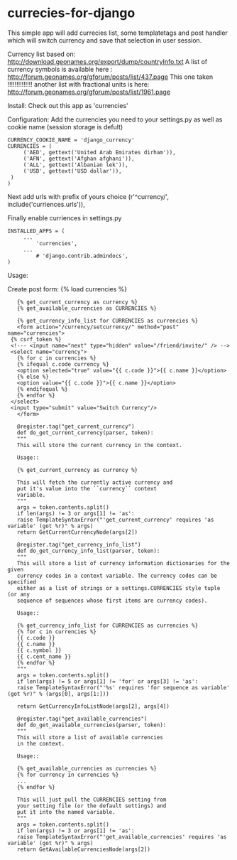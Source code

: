 currecies-for-django
====================

This simple app will add currecies list, some templatetags and post handler which will switch currency and save that selection in user session.

Currency list based on:
http://download.geonames.org/export/dump/countryInfo.txt
A list of currency symbols is available here : http://forum.geonames.org/gforum/posts/list/437.page
This one taken !!!!!!!!!!!!!!
another list with fractional units is here: http://forum.geonames.org/gforum/posts/list/1961.page	

Install:
Check out this app as 'currencies'

Configuration:
Add the currencies you need to your settings.py as well as cookie name (session storage is defult)

    CURRENCY_COOKIE_NAME = 'django_currency'
    CURRENCIES = (
    	 ('AED', gettext('United Arab Emirates dirham')),
    	 ('AFN', gettext('Afghan afghani')),
    	 ('ALL', gettext('Albanian lek')),
    	 ('USD', gettext('USD dollar')),
	 )
    )

Next add urls with prefix of yours choice
    (r'^currency/', include('curriences.urls')),

Finally enable curriences in settings.py

	INSTALLED_APPS = (
	     ...      
    	     'currencies',      
	     ...
    	     # 'django.contrib.admindocs',
	)

Usage:

Create post form:
       {% load currencies %}

       {% get_current_currency as currency %}
       {% get_available_currencies as CURRENCIES %}

       {% get_currency_info_list for CURRENCIES as currencies %}
       <form action="/currency/setcurrency/" method="post" name="currencies"> 
	 {% csrf_token %}
	 <!--- <input name="next" type="hidden" value="/friend/invite/" /> -->
	 <select name="currency">
	   {% for c in currencies %}
	   {% ifequal c.code currency %}
	   <option selected="true" value="{{ c.code }}">{{ c.name }}</option>
	   {% else %}
	   <option value="{{ c.code }}">{{ c.name }}</option>
	   {% endifequal %}
	   {% endfor %}
	 </select>
	 <input type="submit" value="Switch Currency"/>
       </form> 

       @register.tag("get_current_currency")
       def do_get_current_currency(parser, token):
       """
       This will store the current currency in the context.
       
       Usage::
       
       {% get_current_currency as currency %}

       This will fetch the currently active currency and
       put it's value into the ``currency`` context
       variable.
       """
       args = token.contents.split()
       if len(args) != 3 or args[1] != 'as':
       raise TemplateSyntaxError("'get_current_currency' requires 'as variable' (got %r)" % args)
       return GetCurrentCurrencyNode(args[2])

       @register.tag("get_currency_info_list")
       def do_get_currency_info_list(parser, token):
       """
       This will store a list of currency information dictionaries for the given
       currency codes in a context variable. The currency codes can be specified
       either as a list of strings or a settings.CURRENCIES style tuple (or any
       sequence of sequences whose first items are currency codes).

       Usage::

       {% get_currency_info_list for CURRENCIES as currencies %}
       {% for c in currencies %}
       {{ c.code }}
       {{ c.name }}
       {{ c.symbol }}
       {{ c.cent_name }}
       {% endfor %}
       """
       args = token.contents.split()
       if len(args) != 5 or args[1] != 'for' or args[3] != 'as':
       raise TemplateSyntaxError("'%s' requires 'for sequence as variable' (got %r)" % (args[0], args[1:]))

       return GetCurrencyInfoListNode(args[2], args[4])

       @register.tag("get_available_currencies")
       def do_get_available_currencies(parser, token):
       """
       This will store a list of available currencies
       in the context.
       
       Usage::

       {% get_available_currencies as currencies %}
       {% for currency in currencies %}
       ...
       {% endfor %}

       This will just pull the CURRENCIES setting from
       your setting file (or the default settings) and
       put it into the named variable.
       """
       args = token.contents.split()
       if len(args) != 3 or args[1] != 'as':
       raise TemplateSyntaxError("'get_available_currencies' requires 'as variable' (got %r)" % args)
       return GetAvailableCurrenciesNode(args[2])
